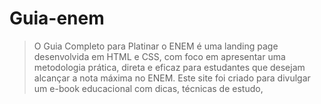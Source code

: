 # Guia-enem
> O Guia Completo para Platinar o ENEM é uma landing page desenvolvida em HTML e CSS, com foco em apresentar uma metodologia prática, direta e eficaz para estudantes que desejam alcançar a nota máxima no ENEM.  Este site foi criado para divulgar um e-book educacional com dicas, técnicas de estudo, 
